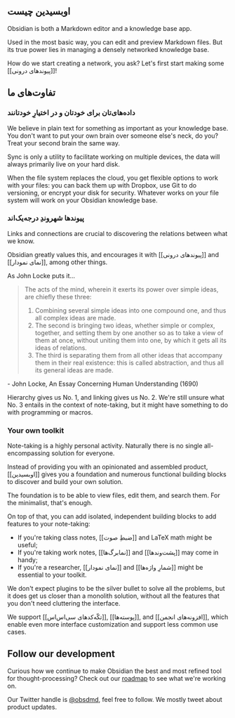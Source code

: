 ## اوبسیدین چیست

Obsidian is both a Markdown editor and a knowledge base app.

Used in the most basic way, you can edit and preview Markdown files. But its true power lies in managing a densely networked knowledge base.

How do we start creating a network, you ask? Let's first start making some [[پیوندهای درونی]]!

## تفاوت‌های ما

### داده‌های‌تان برای خودتان و در اختیارِ خودتانند

We believe in plain text for something as important as your knowledge base. You don't want to put your own brain over someone else's neck, do you? Treat your second brain the same way.

Sync is only a utility to facilitate working on multiple devices, the data will always primarily live on your hard disk.

When the file system replaces the cloud, you get flexible options to work with your files: you can back them up with Dropbox, use Git to do versioning, or encrypt your disk for security. Whatever works on your file system will work on your Obsidian knowledge base.

### پیوندها شهروندِ درجه‌یک‌اند

Links and connections are crucial to discovering the relations between what we know.

Obsidian greatly values this, and encourages it with [[پیوندهای درونی]] and [[نمای نمودار]], among other things.

As John Locke puts it...

> The acts of the mind, wherein it exerts its power over simple ideas, are chiefly these three:
>
> 1. Combining several simple ideas into one compound one, and thus all complex ideas are made.
> 2. The second is bringing two ideas, whether simple or complex, together, and setting them by one another so as to take a view of them at once, without uniting them into one, by which it gets all its ideas of relations.
> 3. The third is separating them from all other ideas that accompany them in their real existence: this is called abstraction, and thus all its general ideas are made.

 \- John Locke, An Essay Concerning Human Understanding (1690)

Hierarchy gives us No. 1, and linking gives us No. 2. We're still unsure what No. 3 entails in the context of note-taking, but it might have something to do with programming or macros.

### Your own toolkit

Note-taking is a highly personal activity. Naturally there is no single all-encompassing solution for everyone.

Instead of providing you with an opinionated and assembled product, [[اوبسیدین]] gives you a foundation and numerous functional building blocks  to discover and build your own solution.

The foundation is to be able to view files, edit them, and search them. For the minimalist, that's enough.

On top of that, you can add isolated, independent building blocks to add features to your note-taking:

- If you're taking class notes, [[ضبطِ صوت]] and LaTeX math might be useful;
- If you're taking work notes, [[نمابرگ‌ها]] and [[پشت‌وندها]] may come in handy;
- If you're a researcher, [[نمای نمودار]] and [[شمارِ واژه‌ها]] might be essential to your toolkit.

We don't expect plugins to be the silver bullet to solve all the problems, but it does get us closer than a monolith solution, without all the features that you don't need cluttering the interface.

We support [[تکّه‌کدهای سی‌اس‌اس]], [[پوسته‌ها]], and [[افزونه‌های انجمن]], which enable even more interface customization and support less common use cases.

## Follow our development

Curious how we continue to make Obsidian the best and most refined tool for thought-processing? Check out our [roadmap](https://obsidian.md/roadmap/) to see what we're working on.

Our Twitter handle is [@obsdmd](https://twitter.com/obsdmd), feel free to follow. We mostly tweet about product updates.
